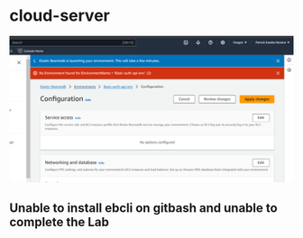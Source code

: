# cloud-server

![GUI Issues](Lab-16.png)

## Unable to install ebcli on gitbash and unable to complete the Lab